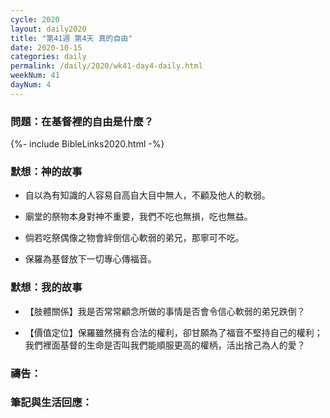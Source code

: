 ```yaml
---
cycle: 2020
layout: daily2020
title: "第41週 第4天 真的自由"
date: 2020-10-15
categories: daily
permalink: /daily/2020/wk41-day4-daily.html
weekNum: 41
dayNum: 4
---
```


### 問題：在基督裡的自由是什麼？

{%- include BibleLinks2020.html -%}

### 默想：神的故事 
+ 自以為有知識的人容易自高自大目中無人，不顧及他人的軟弱。

+ 廟堂的祭物本身對神不重要，我們不吃也無損，吃也無益。

+ 倘若吃祭偶像之物會絆倒信心軟弱的弟兄，那寧可不吃。

+ 保羅為基督放下一切專心傳福音。

### 默想：我的故事
+ 【肢體關係】我是否常常顧念所做的事情是否會令信心軟弱的弟兄跌倒？

+ 【價值定位】保羅雖然擁有合法的權利，卻甘願為了福音不堅持自己的權利；我們裡面基督的生命是否叫我們能順服更高的權柄，活出捨己為人的愛？

### 禱告：

### 筆記與生活回應：

